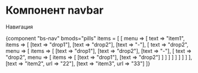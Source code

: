 # Компонент navbar

Навигация

{component "bs-nav" bmods="pills" items = [
    [ 
        menu => [
            text => "item1", 
            items => [
                [text => "drop1"],
                [text => "drop2"],
                [text => "-"],
                [
                    text => "drop2",
                    menu => [
                        items => [
                            [text => "drop1"],
                            [text => "drop2"],
                            [text => "-"],
                            [
                                text => "drop2",
                                menu => [
                                    items => [
                                        [text => "drop1"],
                                        [text => "drop2"]
                                    ]
                                ] 
                            ]
                        ]
                    ] 
                ]
            ]
        ]
    ],
    [text => "item2", url => "22"],
    [text => "item3", url => "33"]
]}